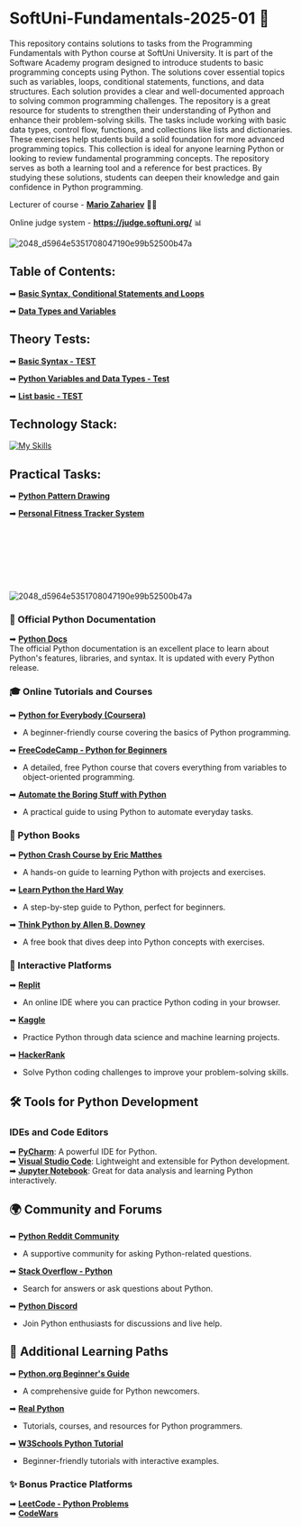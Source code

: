 # SoftUni-Fundamentals-2025-01 🏫

This repository contains solutions to tasks from the Programming Fundamentals with Python course at SoftUni University. It is part of the Software Academy program designed to introduce students to basic programming concepts using Python. The solutions cover essential topics such as variables, loops, conditional statements, functions, and data structures. Each solution provides a clear and well-documented approach to solving common programming challenges. The repository is a great resource for students to strengthen their understanding of Python and enhance their problem-solving skills. The tasks include working with basic data types, control flow, functions, and collections like lists and dictionaries. These exercises help students build a solid foundation for more advanced programming topics. This collection is ideal for anyone learning Python or looking to review fundamental programming concepts. The repository serves as both a learning tool and a reference for best practices. By studying these solutions, students can deepen their knowledge and gain confidence in Python programming.

Lecturer of course - **[Mario Zahariev](https://www.linkedin.com/in/mario-zahariev-753a7b202/)** 🐱‍🚀
 
Online judge system - **https://judge.softuni.org/** 📊 
  
![2048_d5964e5351708047190e99b52500b47a](https://github.com/zahariev-webbersof/python-fundamentals-05-2024/assets/68993494/119a51ec-0428-4da7-801f-462140fb9cc7)
  
## Table of Contents: 
➡ [**Basic Syntax, Conditional Statements and Loops**](https://github.com/zahariev-webbersof/python-fundamentals-01-2025/tree/main/basic_syntax) 

➡ [**Data Types and Variables**](https://github.com/zahariev-webbersof/python-fundamentals-01-2025/tree/main/data_types_and_variables)
 
## Theory Тests:
➡ [**Basic Syntax - TEST**](https://github.com/zahariev-webbersof/python-fundamentals-01-2025/blob/main/TEST%20-%20Basic%20Syntax,%20Conditional%20Statements,%20and%20Loops.md)

➡ [**Python Variables and Data Types - Test**](https://github.com/zahariev-webbersof/python-fundamentals-01-2025/blob/main/Python%20Variables%20and%20Data%20Types%20-%20Test.md)

➡ [**List basic - TEST**](https://github.com/zahariev-webbersof/python-fundamentals-01-2025/blob/main/List%20basic%20%20-%20TEST.md)
 
## Technology Stack:  
[![My Skills](https://skillicons.dev/icons?i=python,django,postgresql,git,html,css,linux,apple,windows&theme=light)](https://skillicons.dev)

## Practical Tasks: 
➡ [**Python Pattern Drawing**](https://github.com/zahariev-webbersof/python-fundamentals-01-2025/blob/main/Python%20Pattern%20Drawing%20Project.md)

➡ [**Personal Fitness Tracker System**](https://github.com/zahariev-webbersof/python-fundamentals-01-2025/blob/main/Personal%20Fitness%20Tracker%20System.md)

<br>

</br>
<br>

</br>
<br>

</br>


![2048_d5964e5351708047190e99b52500b47a](https://pythonresource.net/static/main/logo4.png)


### 🌟 Official Python Documentation
➡  **[Python Docs](https://docs.python.org/3/)**  
  The official Python documentation is an excellent place to learn about Python's features, libraries, and syntax. It is updated with every Python release.

### 🎓 Online Tutorials and Courses
➡  **[Python for Everybody (Coursera)](https://www.coursera.org/specializations/python)**
   - A beginner-friendly course covering the basics of Python programming.
     
➡  **[FreeCodeCamp - Python for Beginners](https://www.freecodecamp.org/news/python-tutorial-for-beginners/)**  
   - A detailed, free Python course that covers everything from variables to object-oriented programming.
     
➡  **[Automate the Boring Stuff with Python](https://automatetheboringstuff.com/)**
   - A practical guide to using Python to automate everyday tasks.

### 📖 Python Books
➡  **[Python Crash Course by Eric Matthes](https://nostarch.com/pythoncrashcourse2e)**  
   - A hands-on guide to learning Python with projects and exercises.
     
➡  **[Learn Python the Hard Way](https://learnpythonthehardway.org/)**  
   - A step-by-step guide to Python, perfect for beginners.
     
➡  **[Think Python by Allen B. Downey](https://greenteapress.com/wp/think-python-2e/)**  
   - A free book that dives deep into Python concepts with exercises.

### 🧩 Interactive Platforms
➡  **[Replit](https://replit.com/)**  
   - An online IDE where you can practice Python coding in your browser.
     
➡  **[Kaggle](https://www.kaggle.com/)**  
   - Practice Python through data science and machine learning projects.
     
➡  **[HackerRank](https://www.hackerrank.com/domains/tutorials/10-days-of-python)**  
   - Solve Python coding challenges to improve your problem-solving skills.

## 🛠 Tools for Python Development
### IDEs and Code Editors
➡  **[PyCharm](https://www.jetbrains.com/pycharm/)**: A powerful IDE for Python.  
➡  **[Visual Studio Code](https://code.visualstudio.com/)**: Lightweight and extensible for Python development.  
➡  **[Jupyter Notebook](https://jupyter.org/)**: Great for data analysis and learning Python interactively.

## 🌍 Community and Forums
➡  **[Python Reddit Community](https://www.reddit.com/r/learnpython/)**  
   - A supportive community for asking Python-related questions.
     
➡  **[Stack Overflow - Python](https://stackoverflow.com/questions/tagged/python)**  
   - Search for answers or ask questions about Python.
     
➡  **[Python Discord](https://pythondiscord.com/)**  
   - Join Python enthusiasts for discussions and live help.

## 🎯 Additional Learning Paths
➡  **[Python.org Beginner's Guide](https://wiki.python.org/moin/BeginnersGuide)**  
   - A comprehensive guide for Python newcomers.
     
➡  **[Real Python](https://realpython.com/)**  
   - Tutorials, courses, and resources for Python programmers.
     
➡  **[W3Schools Python Tutorial](https://www.w3schools.com/python/)**  
   - Beginner-friendly tutorials with interactive examples.

### ✨ Bonus Practice Platforms
➡  **[LeetCode - Python Problems](https://leetcode.com/problemset/all/?difficulty=EASY&page=1&tag=python)**  
➡  **[CodeWars](https://www.codewars.com/)**  

